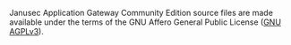 Janusec Application Gateway Community Edition source files are made available under the terms of the GNU Affero General Public License ([GNU AGPLv3](http://www.gnu.org/licenses/agpl-3.0.html)). 

